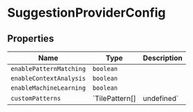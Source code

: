 # SuggestionProviderConfig

## Properties

| Name | Type | Description |
|------|------|-------------|
| `enablePatternMatching` | `boolean` |  |
| `enableContextAnalysis` | `boolean` |  |
| `enableMachineLearning` | `boolean` |  |
| `customPatterns` | `TilePattern[] | undefined` |  |

